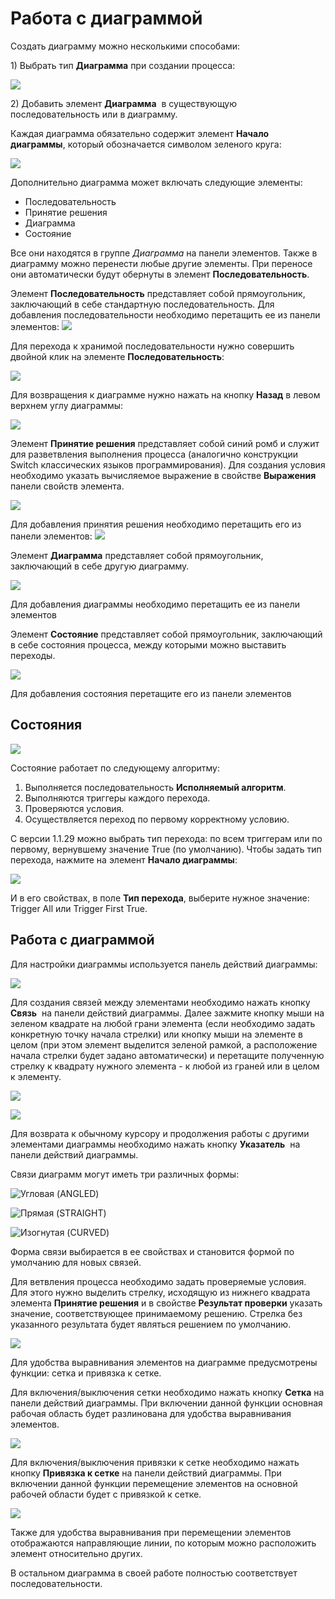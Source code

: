 # Работа с диаграммой

Создать диаграмму можно несколькими способами:&#x20;

1\) Выбрать тип **Диаграмма** при создании процесса:

![](<../../.gitbook/assets/image (660).png>)

2\) Добавить элемент **Диаграмма** <img src="../../.gitbook/assets/image (683).png" alt="" data-size="line">  в существующую последовательность или в диаграмму.

Каждая диаграмма обязательно содержит элемент **Начало диаграммы**, который обозначается символом зеленого круга:

![](<../../.gitbook/assets/001 (16).png>)

Дополнительно диаграмма может включать следующие элементы:

* Последовательность
* Принятие решения
* Диаграмма
* Состояние&#x20;

Все они находятся в группе *Диаграмма* на панели элементов.&#x20; Также в диаграмму можно перенести любые другие элементы. При переносе они автоматически будут обернуты в элемент **Последовательность**.

Элемент **Последовательность** представляет собой прямоугольник, заключающий в себе стандартную последовательность. Для добавления последовательности необходимо перетащить ее из панели элементов: ![](<../../.gitbook/assets/0 (81).png>) 

Для перехода к хранимой последовательности нужно совершить двойной клик на элементе **Последовательность**:

![](<../../.gitbook/assets/image (614).png>)

Для возвращения к диаграмме нужно нажать на кнопку **Назад** в левом верхнем углу диаграммы:

![](<../../.gitbook/assets/3 (9).png>)

Элемент **Принятие решения** представляет собой синий ромб и служит для разветвления выполнения процесса (аналогично конструкции Switch классических языков программирования). Для создания условия необходимо указать вычисляемое выражение в свойстве **Выражения** панели свойств элемента.

![](<../../.gitbook/assets/image (705).png>)

Для добавления принятия решения необходимо перетащить его из панели элементов: ![](<../../.gitbook/assets/0 (26).png>)

Элемент **Диаграмма** представляет собой прямоугольник, заключающий в себе другую диаграмму.&#x20;

![](<../../.gitbook/assets/image (725).png>)

Для добавления диаграммы необходимо перетащить ее из панели элементов <img src="../../.gitbook/assets/image (698).png" alt="" data-size="line">&#x20;

Элемент **Состояние** представляет собой прямоугольник, заключающий в себе состояния процесса, между которыми можно выставить переходы.

![](<../../.gitbook/assets/image (674).png>)

Для добавления состояния перетащите его из панели элементов <img src="../../.gitbook/assets/image (671).png" alt="" data-size="line">&#x20;

## Состояния

![](<../../.gitbook/assets/image (363).png>)

Состояние работает по следующему алгоритму:

1. Выполняется последовательность **Исполняемый алгоритм**.
2. Выполняются триггеры каждого перехода.
3. Проверяются условия.
4. Осуществляется переход по первому корректному условию.

С версии 1.1.29 можно выбрать тип перехода: по всем триггерам или по первому, вернувшему значение True (по умолчанию). Чтобы задать тип перехода, нажмите на элемент **Начало диаграммы**:

![](<../../.gitbook/assets/001 (16).png>)

И в его свойствах, в поле **Тип перехода**, выберите нужное значение: Trigger All или Trigger First True. 


## Работа с диаграммой

Для настройки диаграммы используется панель действий диаграммы:

![](<../../.gitbook/assets/image (678).png>)

Для создания связей между элементами необходимо нажать кнопку **Связь** <img src="../../.gitbook/assets/image (624).png" alt="" data-size="line"> на панели действий диаграммы. Далее зажмите кнопку мыши на зеленом квадрате на любой грани элемента (если необходимо задать конкретную точку начала стрелки) или кнопку мыши на элементе в целом (при этом элемент выделится зеленой рамкой, а расположение начала стрелки будет задано автоматически) и перетащите полученную стрелку к квадрату нужного элемента - к любой из граней или в целом к элементу.

![](<../../.gitbook/assets/image (644).png>)

![](<../../.gitbook/assets/image (724).png>)

Для возврата к обычному курсору и продолжения работы с другими элементами диаграммы необходимо нажать кнопку **Указатель** <img src="../../.gitbook/assets/image (641).png" alt="" data-size="line"> на панели действий диаграммы.

Связи диаграмм могут иметь три различных формы:

![Угловая (ANGLED)](<../../.gitbook/assets/image (765).png>)

![Прямая (STRAIGHT)](<../../.gitbook/assets/image (948).png>)

![Изогнутая (CURVED)](<../../.gitbook/assets/image (928).png>)

Форма связи выбирается в ее свойствах и становится формой по умолчанию для новых связей.

Для ветвления процесса необходимо задать проверяемые условия. Для этого нужно выделить стрелку, исходящую из нижнего квадрата элемента **Принятие решения** и в свойстве **Результат проверки** указать значение, соответствующее принимаемому решению. Стрелка без указанного результата будет являться решением по умолчанию.

![](<../../.gitbook/assets/001 (17).png>)

Для удобства выравнивания элементов на диаграмме предусмотрены функции: сетка и привязка к сетке.&#x20;

Для включения/выключения сетки необходимо нажать кнопку **Сетка** на панели действий диаграммы. При включении данной функции основная рабочая область будет разлинована для удобства выравнивания элементов.

![](<../../.gitbook/assets/image (716).png>)

Для включения/выключения привязки к сетке необходимо нажать кнопку **Привязка к сетке** на панели действий диаграммы. При включении данной функции перемещение элементов на основной рабочей области будет с привязкой к сетке.&#x20;

![](<../../.gitbook/assets/image (637).png>)

Также для удобства выравнивания при перемещении элементов отображаются направляющие линии, по которым можно расположить элемент относительно других.

В остальном диаграмма в своей работе полностью соответствует последовательности.

